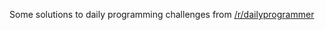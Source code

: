 Some solutions to daily programming challenges from [/r/dailyprogrammer](https://www.reddit.com/r/dailyprogrammer/)

